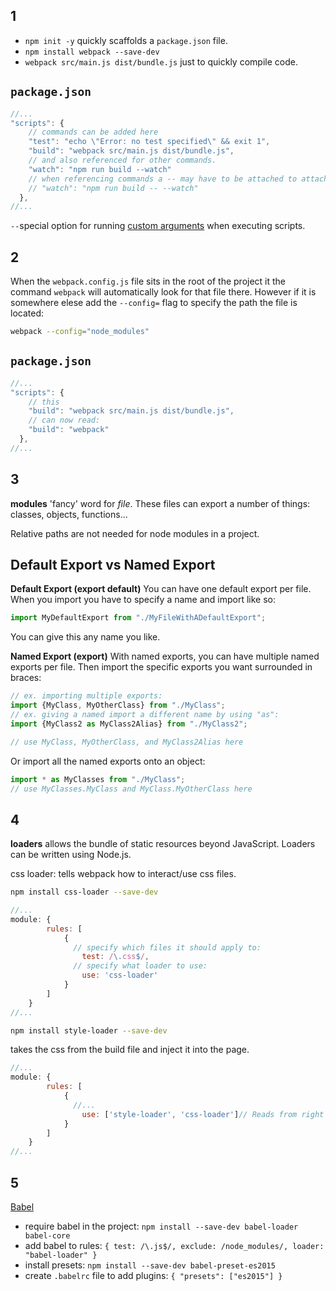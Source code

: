 ## 1

- `npm init -y` quickly scaffolds a `package.json` file.
- `npm install webpack --save-dev`
- `webpack src/main.js dist/bundle.js` just to quickly compile code.

`package.json`
---

```javascript
//...
"scripts": {
    // commands can be added here
    "test": "echo \"Error: no test specified\" && exit 1",
    "build": "webpack src/main.js dist/bundle.js",
    // and also referenced for other commands.
    "watch": "npm run build --watch"
    // when referencing commands a -- may have to be attached to attach a flag to a referenced command
    // "watch": "npm run build -- --watch"
  },
//...
```

`--`special option for running [custom arguments](https://docs.npmjs.com/cli/run-script) when executing scripts.

## 2

When the `webpack.config.js` file sits in the root of the project it the command `webpack` will automatically look for that file there. However if it is somewhere elese add the `--config=` flag to specify the path the file is located:

```bash
webpack --config="node_modules"
```

`package.json`
---

```javascript
//...
"scripts": {
    // this
    "build": "webpack src/main.js dist/bundle.js",
    // can now read:
    "build": "webpack"
  },
//...
```

## 3

**modules** 'fancy' word for _file_. These files can export a number of things: classes, objects, functions...

Relative paths are not needed for node modules in a project.

Default Export vs Named Export
---

**Default Export (export default)**
You can have one default export per file. When you import you have to specify a name and import like so:

```javascript
import MyDefaultExport from "./MyFileWithADefaultExport";
```

You can give this any name you like.

**Named Export (export)**
With named exports, you can have multiple named exports per file. Then import the specific exports you want surrounded in braces:

```javascript
// ex. importing multiple exports:
import {MyClass, MyOtherClass} from "./MyClass";
// ex. giving a named import a different name by using "as":
import {MyClass2 as MyClass2Alias} from "./MyClass2";

// use MyClass, MyOtherClass, and MyClass2Alias here
```

Or import all the named exports onto an object:

```javascript
import * as MyClasses from "./MyClass";
// use MyClasses.MyClass and MyClass.MyOtherClass here
```

## 4

**loaders** allows the bundle of static resources beyond JavaScript. Loaders can be written using Node.js. 

css loader:
tells webpack how to interact/use css files.

```bash
npm install css-loader --save-dev
```

```javascript
//...
module: {
        rules: [
            {
              // specify which files it should apply to:
                test: /\.css$/,
              // specify what loader to use:
                use: 'css-loader'
            }
        ]
    }
//...
```

```bash
npm install style-loader --save-dev
```

takes the css from the build file and inject it into the page.

```javascript
//...
module: {
        rules: [
            {
              //...
                use: ['style-loader', 'css-loader']// Reads from right to left.
            }
        ]
    }
//...
```

## 5

[Babel](https://babeljs.io/)

- require babel in the project:
`npm install --save-dev babel-loader babel-core`
- add babel to rules:
`{ test: /\.js$/, exclude: /node_modules/, loader: "babel-loader" }`
- install presets:
`npm install --save-dev babel-preset-es2015`
- create `.babelrc` file to add plugins:
`{ "presets": ["es2015"] }`